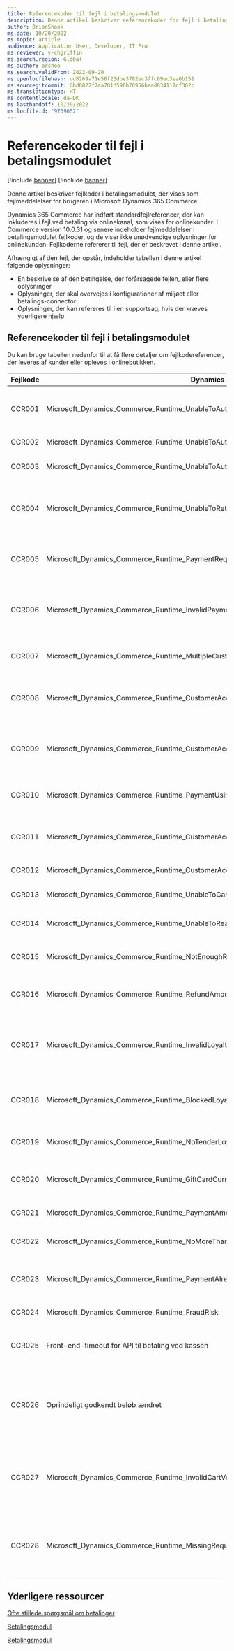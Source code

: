 ```yaml
---
title: Referencekoder til fejl i betalingsmodulet
description: Denne artikel beskriver referencekoder for fejl i betalingsmodulet, der vises som fejlmeddelelser for brugeren i Microsoft Dynamics 365 Commerce.
author: BrianShook
ms.date: 10/20/2022
ms.topic: article
audience: Application User, Developer, IT Pro
ms.reviewer: v-chgriffin
ms.search.region: Global
ms.author: brshoo
ms.search.validFrom: 2022-09-20
ms.openlocfilehash: cd8269a71e56f23dbe3782ec3ffc69ec3ea6b151
ms.sourcegitcommit: 6bd8822f7aa781d596b70956bead834117cf302c
ms.translationtype: HT
ms.contentlocale: da-DK
ms.lasthandoff: 10/20/2022
ms.locfileid: "9709652"
---
```

# <a name="checkout-module-error-reference-codes"></a>Referencekoder til fejl i betalingsmodulet

[!include [banner](includes/banner.md)]
[!include [banner](includes/preview-banner.md)]

Denne artikel beskriver fejlkoder i betalingsmodulet, der vises som fejlmeddelelser for brugeren i Microsoft Dynamics 365 Commerce.

Dynamics 365 Commerce har indført standardfejlreferencer, der kan inkluderes i fejl ved betaling via onlinekanal, som vises for onlinekunder. I Commerce version 10.0.31 og senere indeholder fejlmeddelelser i betalingsmodulet fejlkoder, og de viser ikke unødvendige oplysninger for onlinekunden. Fejlkoderne refererer til fejl, der er beskrevet i denne artikel.

Afhængigt af den fejl, der opstår, indeholder tabellen i denne artikel følgende oplysninger:

- En beskrivelse af den betingelse, der forårsagede fejlen, eller flere oplysninger
- Oplysninger, der skal overvejes i konfigurationer af miljøet eller betalings-connector
- Oplysninger, der kan refereres til i en supportsag, hvis der kræves yderligere hjælp

## <a name="checkout-module-error-reference-codes"></a>Referencekoder til fejl i betalingsmodulet

Du kan bruge tabellen nedenfor til at få flere detaljer om fejlkodereferencer, der leveres af kunder eller opleves i onlinebutikken.

| Fejlkode | Dynamics-korreleret fejlkode | Fejlbeskrivelse |
| ---------- | ------------------------------ | ----------------- |
| CCR001     | Microsoft\_Dynamics\_Commerce\_Runtime\_UnableToAuthorizePaymentCardTypeMissingOrNotSupported | Betalingen blev ikke godkendt. Korttype-id'et i **TokenizedPaymentCard** mangler, eller det angivne korttype-id understøttes ikke. |
| CCR002     | Microsoft\_Dynamics\_Commerce\_Runtime\_UnableToAuthorizePayment | Afvist. Betalingen blev ikke godkendt. |
| CCR003     | Microsoft\_Dynamics\_Commerce\_Runtime\_UnableToAuthorizePaymentCardAdditionalContextRequired | Betalingen blev ikke godkendt. Der kræves flere oplysninger fra kunden. |
| CCR004     | Microsoft\_Dynamics\_Commerce\_Runtime\_UnableToRetrieveCardPaymentAcceptResult | Et eller andet gik galt. Resultatet af accepten af kortbetalingen kunne ikke anskaffes. Prøv igen, eller kontakt systemadministratoren. |
| CCR005     | Microsoft\_Dynamics\_Commerce\_Runtime\_PaymentRequiresMerchantProperties | Betalingen kunne ikke foretages på grund af manglende egenskaber for forhandlerbetaling. Kontakt din systemadministrator. |
| CCR006     | Microsoft\_Dynamics\_Commerce\_Runtime\_InvalidPaymentRequest | Det var ikke muligt at hente betalingsmiddeltjenesten for operationen. Kontrollér opsætningen af betalingsmåde for den valgte betalingsmiddeltype. |
| CCR007     | Microsoft\_Dynamics\_Commerce\_Runtime\_MultipleCustomerAccountPaymentsNotAllowed | Der er allerede anvendt en kundekontobetaling, og kun én betaling er tilladt pr. transaktion. |
| CCR008     | Microsoft\_Dynamics\_Commerce\_Runtime\_CustomerAccountLimitSignDifferentFromAmountDue | Debitorkontogrænsen er forskellig fra det skyldige beløb. Prøv en anden betalingsmåde, eller kontakt kundesupport for at få hjælp. |
| CCR009     | Microsoft\_Dynamics\_Commerce\_Runtime\_CustomerAccountPaymentExceedsTotalAmountForCarryOutAndReturnItems | Debitorkontobetalingen overstiger det samlede forfaldne beløb for de viste varer. Prøv igen senere, eller kontakt kundesupport for at få hjælp. |
| CCR010     | Microsoft\_Dynamics\_Commerce\_Runtime\_PaymentUsingUnauthorizedAccount | Kundekontobetalingen kræver sin egen konto eller en tilsvarende fakturakonto på en kasselinje. |
| CCR011     | Microsoft\_Dynamics\_Commerce\_Runtime\_CustomerAccountPaymentExceedsCustomerAccountFloorLimit | En kundekontobetaling kan ikke behandles på nuværende tidspunkt – overgrænseværdien er overskredet. |
| CCR012     | Microsoft\_Dynamics\_Commerce\_Runtime\_CustomerAccountPaymentForCustomerWithoutAllowOnAccount | Denne kunde har ikke tilladelse til at betale aconto. |
| CCR013     | Microsoft\_Dynamics\_Commerce\_Runtime\_UnableToCancelPayment | Et eller andet gik galt. Betalingen blev ikke annulleret. Prøv igen. |
| CCR014     | Microsoft\_Dynamics\_Commerce\_Runtime\_UnableToReadCardTokenInfo | Der opstod en fejl under behandling af betalingen. Prøv igen senere. |
| CCR015     | Microsoft\_Dynamics\_Commerce\_Runtime\_NotEnoughRewardPoints | Fordelskundebetalingsbeløbet overstiger det tilladte beløb for fordelskundekortet i denne transaktion. |
| CCR016     | Microsoft\_Dynamics\_Commerce\_Runtime\_RefundAmountMoreThanAllowed | Kundefordelsrefusionsbeløbet overstiger det tilladte for kundefordelskortet i denne transaktion. |
| CCR017     | Microsoft\_Dynamics\_Commerce\_Runtime\_InvalidLoyaltyCardNumber | Fordelskundekortnummeret blev ikke fundet. Du skal enten aktivere fordelskundekortnummeret eller angive et andet kortnummer og derefter prøve igen. |
| CCR018     | Microsoft\_Dynamics\_Commerce\_Runtime\_BlockedLoyaltyCard | Fordelskundekortnummeret er ikke tilgængeligt. Angiv et andet fordelskundekortnummer, og prøv derefter igen. |
| CCR019     | Microsoft\_Dynamics\_Commerce\_Runtime\_NoTenderLoyaltyCard | Dette fordelskundekort berettiger ikke til indløsning af fordelskundepoint for denne transaktion. |
| CCR020     | Microsoft\_Dynamics\_Commerce\_Runtime\_GiftCardCurrencyMismatch | Der er opstået en fejl i gavekortnummeret. Prøv et andet gavekort, eller kontakt kundesupport for at få hjælp. |
| CCR021     | Microsoft\_Dynamics\_Commerce\_Runtime\_PaymentAmountExceedsGiftBalance | Beløbet overstiger saldoen på gavekortet. Angiv et andet beløb, og prøv derefter igen. |
| CCR022     | Microsoft\_Dynamics\_Commerce\_Runtime\_NoMoreThanOneLoyaltyTender | Transaktionen kan ikke indeholde mere end én linje med fordelskundebetaling. |
| CCR023     | Microsoft\_Dynamics\_Commerce\_Runtime\_PaymentAlreadyVoided | Betalingsoplysningerne enten mangler eller er forkerte. Kontrollér betalingsoplysningerne, og prøv igen. |
| CCR024     | Microsoft\_Dynamics\_Commerce\_Runtime\_FraudRisk | Ordren kan ikke behandles i øjeblikket. Prøv igen senere. |
| CCR025     | Front-end-timeout for API til betaling ved kassen | Der er opstået timeout for front end-operationen. Bekræft, om ordren er blevet behandlet i Dynamics 365 Commerce headquarters. |
| CCR026     | Oprindeligt godkendt beløb ændret | Ordrebeløbet er ændret fra det oprindelige godkendelsesbeløb, der er behandlet med betalings-gateway'en. Det kan skyldes, at en kupon, kampagne eller et salg er udløbet på et bestemt tidspunkt. |
| CCR027     | Microsoft\_Dynamics\_Commerce\_Runtime\_InvalidCartVersion | Der opstod en fejl under behandling af en betaling. Den reference, der er angivet til API'en for indkøbsvognen, har en anden reference end forventet (angivelse af mulig uoverensstemmelse under betalingsprocessen). |
| CCR028     | Microsoft\_Dynamics\_Commerce\_Runtime\_MissingRequiredCartTenderLines | Der er opstået en fejl i den betalingsmetode, der blev forsøgt. Kontakt support for at gennemgå kontoindstillingerne, eller prøv igen med en anden betalingsmetode. |

## <a name="additional-resources"></a>Yderligere ressourcer

[Ofte stillede spørgsmål om betalinger](dev-itpro/payments-retail.md)

[Betalingsmodul](add-checkout-module.md)

[Betalingsmodul](payment-module.md)
